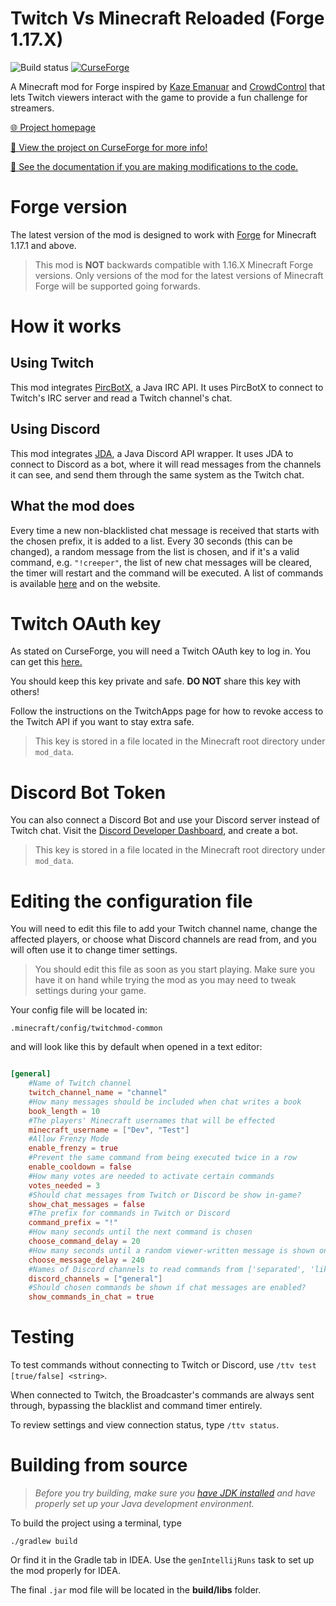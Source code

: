 # Twitch Vs Minecraft Reloaded (Forge 1.17.X)
![Build status](https://github.com/iCrazyBlaze/TwitchVsMinecraft2/actions/workflows/build.yml/badge.svg)
[![CurseForge](http://cf.way2muchnoise.eu/full_twitch-vs-minecraft_downloads.svg)](https://www.curseforge.com/minecraft/mc-mods/twitch-vs-minecraft)

A Minecraft mod for Forge inspired by [Kaze Emanuar](https://www.youtube.com/channel/UCuvSqzfO_LV_QzHdmEj84SQ) and [CrowdControl](https://crowdcontrol.live) that lets Twitch viewers interact with the game to provide a fun challenge for streamers.

[🌐 Project homepage](https://icrazyblaze.github.io/twitchvsminecraft)

[🔨 View the project on CurseForge for more info!](https://www.curseforge.com/minecraft/mc-mods/twitch-vs-minecraft)

[📙 See the documentation if you are making modifications to the code.](https://icrazyblaze.github.io/TwitchVsMinecraft2/)


# Forge version
The latest version of the mod is designed to work with [Forge](https://files.minecraftforge.net) for Minecraft 1.17.1 and above.

> This mod is **NOT** backwards compatible with 1.16.X Minecraft Forge versions.
> Only versions of the mod for the latest versions of Minecraft Forge will be supported going forwards.

# How it works
## **Using Twitch**
This mod integrates [PircBotX](https://github.com/pircbotx/pircbotx), a Java IRC API. It uses PircBotX to connect to Twitch's IRC server and read a Twitch channel's chat.
## **Using Discord**
This mod integrates [JDA](https://github.com/DV8FromTheWorld/JDA), a Java Discord API wrapper. It uses JDA to connect to Discord as a bot, where it will read messages from the channels it can see, and send them through the same system as the Twitch chat.
## **What the mod does**
Every time a new non-blacklisted chat message is received that starts with the chosen prefix, it is added to a list. Every 30 seconds (this can be changed), a random message from the list is chosen, and if it's a valid command, e.g. `"!creeper"`, the list of new chat messages will be cleared, the timer will restart and the command will be executed. A list of commands is available [here](http://bit.ly/2UfBCiL) and on the website.

# Twitch OAuth key
As stated on CurseForge, you will need a Twitch OAuth key to log in. You can get this [here.](https://twitchapps.com/tmi)

You should keep this key private and safe. **DO NOT** share this key with others!

Follow the instructions on the TwitchApps page for how to revoke access to the Twitch API if you want to stay extra safe.

> This key is stored in a file located in the Minecraft root directory under `mod_data`.

# Discord Bot Token
You can also connect a Discord Bot and use your Discord server instead of Twitch chat.
Visit the [Discord Developer Dashboard](https://discord.com/developers/applications), and create a bot.

> This key is stored in a file located in the Minecraft root directory under `mod_data`.

# Editing the configuration file
You will need to edit this file to add your Twitch channel name, change the affected players, or choose what Discord channels are read from, and you will often use it to change timer settings.

> You should edit this file as soon as you start playing. Make sure you have it on hand while trying the mod as you may need to tweak settings during your game.

Your config file will be located in:
```jsonpath
.minecraft/config/twitchmod-common
```
and will look like this by default when opened in a text editor:
```toml

[general]
	#Name of Twitch channel
	twitch_channel_name = "channel"
	#How many messages should be included when chat writes a book
	book_length = 10
	#The players' Minecraft usernames that will be effected
	minecraft_username = ["Dev", "Test"]
	#Allow Frenzy Mode
	enable_frenzy = true
	#Prevent the same command from being executed twice in a row
	enable_cooldown = false
	#How many votes are needed to activate certain commands
	votes_needed = 3
	#Should chat messages from Twitch or Discord be show in-game?
	show_chat_messages = false
	#The prefix for commands in Twitch or Discord
	command_prefix = "!"
	#How many seconds until the next command is chosen
	choose_command_delay = 20
	#How many seconds until a random viewer-written message is shown on screen
	choose_message_delay = 240
	#Names of Discord channels to read commands from ['separated', 'like', 'this']
	discord_channels = ["general"]
	#Should chosen commands be shown if chat messages are enabled?
	show_commands_in_chat = true
```
# Testing
To test commands without connecting to Twitch or Discord, use `/ttv test [true/false] <string>`.

When connected to Twitch, the Broadcaster's commands are always sent through, bypassing the blacklist and command timer entirely.

To review settings and view connection status, type `/ttv status`.

# Building from source
> *Before you try building, make sure you [have JDK installed](https://adoptopenjdk.net/) and have properly set up your Java development environment.*

To build the project using a terminal, type
```
./gradlew build
```
Or find it in the Gradle tab in IDEA. Use the `genIntellijRuns` task to set up the mod properly for IDEA.

The final `.jar` mod file will be located in the **build/libs** folder.